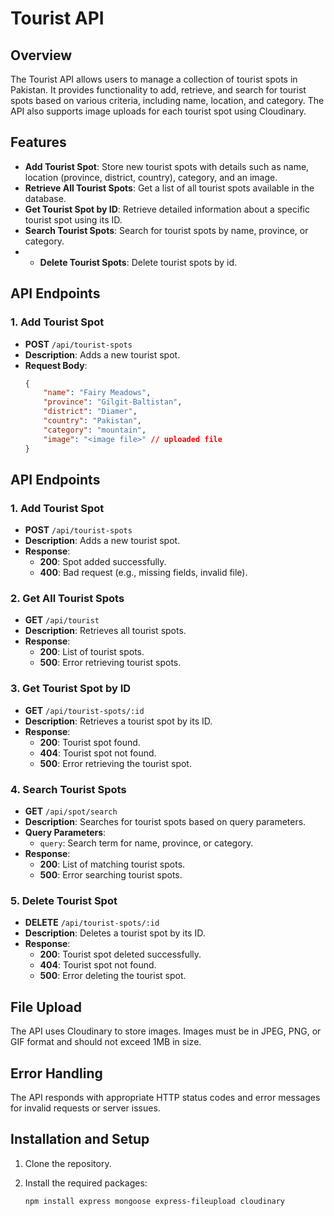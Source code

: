 # Tourist API

## Overview
The Tourist API allows users to manage a collection of tourist spots in Pakistan. It provides functionality to add, retrieve, and search for tourist spots based on various criteria, including name, location, and category. The API also supports image uploads for each tourist spot using Cloudinary.

## Features
- **Add Tourist Spot**: Store new tourist spots with details such as name, location (province, district, country), category, and an image.
- **Retrieve All Tourist Spots**: Get a list of all tourist spots available in the database.
- **Get Tourist Spot by ID**: Retrieve detailed information about a specific tourist spot using its ID.
- **Search Tourist Spots**: Search for tourist spots by name, province, or category.
- - **Delete Tourist Spots**: Delete  tourist spots by id.

## API Endpoints

### 1. Add Tourist Spot
- **POST** `/api/tourist-spots`
- **Description**: Adds a new tourist spot.
- **Request Body**:
  ```json
  {
      "name": "Fairy Meadows",
      "province": "Gilgit-Baltistan",
      "district": "Diamer",
      "country": "Pakistan",
      "category": "mountain",
      "image": "<image file>" // uploaded file
  }

## API Endpoints

### 1. Add Tourist Spot
- **POST** `/api/tourist-spots`
- **Description**: Adds a new tourist spot.
- **Response**:
  - **200**: Spot added successfully.
  - **400**: Bad request (e.g., missing fields, invalid file).

### 2. Get All Tourist Spots
- **GET** `/api/tourist`
- **Description**: Retrieves all tourist spots.
- **Response**:
  - **200**: List of tourist spots.
  - **500**: Error retrieving tourist spots.

### 3. Get Tourist Spot by ID
- **GET** `/api/tourist-spots/:id`
- **Description**: Retrieves a tourist spot by its ID.
- **Response**:
  - **200**: Tourist spot found.
  - **404**: Tourist spot not found.
  - **500**: Error retrieving the tourist spot.

### 4. Search Tourist Spots
- **GET** `/api/spot/search`
- **Description**: Searches for tourist spots based on query parameters.
- **Query Parameters**:
  - `query`: Search term for name, province, or category.
- **Response**:
  - **200**: List of matching tourist spots.
  - **500**: Error searching tourist spots.

### 5. Delete Tourist Spot
- **DELETE** `/api/tourist-spots/:id`
- **Description**: Deletes a tourist spot by its ID.
- **Response**:
  - **200**: Tourist spot deleted successfully.
  - **404**: Tourist spot not found.
  - **500**: Error deleting the tourist spot.


## File Upload
The API uses Cloudinary to store images. Images must be in JPEG, PNG, or GIF format and should not exceed 1MB in size.
## Error Handling
The API responds with appropriate HTTP status codes and error messages for invalid requests or server issues.

## Installation and Setup
1. Clone the repository.
2. Install the required packages:

   ```bash
   npm install express mongoose express-fileupload cloudinary

